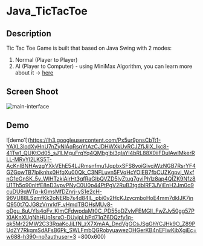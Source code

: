 # Java_TicTacToe
## Description
Tic Tac Toe Game is built that based on Java Swing with 2 modes:
1. Normal (Player to Player)
2. AI (Player to Computer) - using MiniMax Algorithm, you can learn more about it -> [here](https://www.stdio.vn/giai-thuat-lap-trinh/giai-thuat-tim-kiem-minimax-s1EVnH)
## Screen Shoot
![main-interface](https://live.staticflickr.com/65535/51003751780_187cc3c770_b.jpg)
## Demo
![demo1](https://lh3.googleusercontent.com/Px5ur9pnsCbTt1-YAXL3lodXyHnU7nZyNlAqRsqYtAzCJDHWXkUvRCJZfjJilX_Ikc8-41Tw1_QUKtOd05_sJ1LMguFrqYq4QMbgIbi3qIaYl4bRL88X0iiFDulAwIMkerRLL-MRvYl2LKS5T-AcKnIBNHAyzgYXkVEhE54LJRmsnfmu1JqpbxSFS8yoiGivcjWzNGB7RsrYF4GZGpwTB7lpiknhx0HfqXu00Qk_C3NFLuvn5FVqHcYOlEB7fbCUZKgpvj_WxfnG1eGnSK_5v_WIHTzkjAirHt3gfRaGlbQVZD5lyZtug7gviPh1z8ap4QIZK9Nfz8U1Th5o90nItfE8nD3vpvPNyC0U0p44PtPgV2RuB3tgdblRF3JVjEnH2Jm0o9cuDU9qWTp-kGmsMfDZnrj-yS1e2cH-96VU88LSzmfKk2oNERb7s4d84IL_pbi0y2HcKJzvcmboHoE4mm7dkIJK7inQ950t7QJG8zVrnrkfF_vHmdTBOHsMUv8-oDgu_8uUYIs4oFv_KImCFdwpdaMt0C_PD55oDZvlvFEMGIl_FwZJv50gg57PXlAKnXUgNhHUp1srxO-DUyipLbPd71qZ6DQzfy1q-qk5Mr22MW2C33RgaKcJjLfN_zX7XmAA_DndVgGCsJSgGhYCJHk9O_Z89PUdZY7RkgmSdAFsB6Pk_SWLFmbQGRobyuawezOHGerKB4nEFIwKjbXgiEc=w688-h390-no?authuser=3 =800x600)
